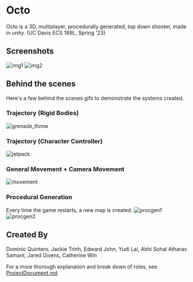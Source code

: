 # Octo
Octo is a 3D, multiplayer, procedurally generated, top down shooter, made in unity.
(UC Davis ECS 189L, Spring '23)

## Screenshots ##
![img1](https://github.com/abhiss/symmetrical-octo-waffle/assets/38144873/271198e8-d2a2-4796-b7a0-30707c3b6387)
![img2](https://github.com/abhiss/symmetrical-octo-waffle/assets/38144873/a24f07c1-4729-479d-97c2-bafde9c9d4fc)

## Behind the scenes ##
Here's a few behind the scenes gifs to demonstrate the systems created.

### Trajectory (Rigid Bodies)
![grenade_throw](https://github.com/abhiss/symmetrical-octo-waffle/assets/38144873/83a4cf42-180d-452a-b87e-f72e71f88fde)

### Trajectory (Character Controller)
![jetpack](https://github.com/abhiss/symmetrical-octo-waffle/assets/38144873/ed7d34f3-69b9-4260-875a-f536f944a296)

### General Movement + Camera Movement
![movement](https://github.com/abhiss/symmetrical-octo-waffle/assets/38144873/e26adb88-d8cf-43f5-86c6-41abd0c2938b)

### Procedural Generation
Every time the game restarts, a new map is created.
![procgen1](https://github.com/abhiss/symmetrical-octo-waffle/assets/38144873/48bb8553-9039-4ae1-aea0-b27a00954592)
![procgen2](https://github.com/abhiss/symmetrical-octo-waffle/assets/38144873/cb2cd378-462f-4933-9ae7-dd721b091c2a)

## Created By ##
Dominic Quintero, Jackie Trinh, Edward John, Yudi Lai, Abhi Sohal Atharav Samant, Jared Givens, Catherine Win

For a more thorough explanation and break down of roles, see [ProjectDocument.md](https://github.com/abhiss/symmetrical-octo-waffle/blob/main/ProjectDocument.md)